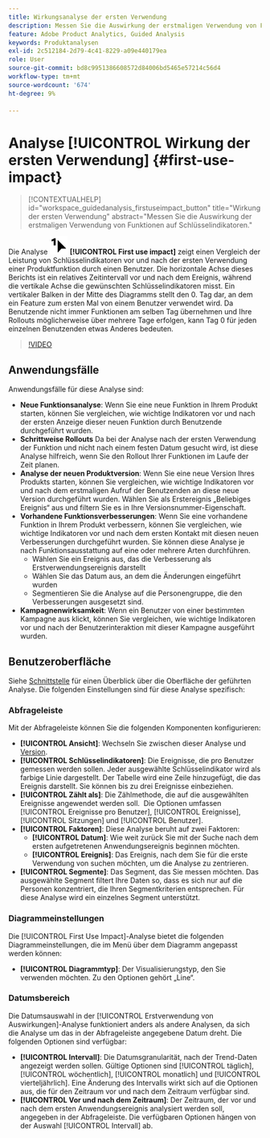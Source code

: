 ```yaml
---
title: Wirkungsanalyse der ersten Verwendung
description: Messen Sie die Auswirkung der erstmaligen Verwendung von Funktionen auf Schlüsselindikatoren.
feature: Adobe Product Analytics, Guided Analysis
keywords: Produktanalysen
exl-id: 2c512184-2d79-4c41-8229-a09e440179ea
role: User
source-git-commit: bd8c9951386608572d84006bd5465e57214c56d4
workflow-type: tm+mt
source-wordcount: '674'
ht-degree: 9%

---
```


# Analyse [!UICONTROL Wirkung der ersten Verwendung] {#first-use-impact}

<!-- markdownlint-disable MD034 -->

>[!CONTEXTUALHELP]
>id="workspace_guidedanalysis_firstuseimpact_button"
>title="Wirkung der ersten Verwendung"
>abstract="Messen Sie die Auswirkung der erstmaligen Verwendung von Funktionen auf Schlüsselindikatoren."

<!-- markdownlint-enable MD034 -->

Die Analyse ![FirstUse](/help/assets/icons/FirstUse.svg) **[!UICONTROL First use impact]** zeigt einen Vergleich der Leistung von Schlüsselindikatoren vor und nach der ersten Verwendung einer Produktfunktion durch einen Benutzer. Die horizontale Achse dieses Berichts ist ein relatives Zeitintervall vor und nach dem Ereignis, während die vertikale Achse die gewünschten Schlüsselindikatoren misst. Ein vertikaler Balken in der Mitte des Diagramms stellt den 0. Tag dar, an dem ein Feature zum ersten Mal von einem Benutzer verwendet wird. Da Benutzende nicht immer Funktionen am selben Tag übernehmen und Ihre Rollouts möglicherweise über mehrere Tage erfolgen, kann Tag 0 für jeden einzelnen Benutzenden etwas Anderes bedeuten.


>[!VIDEO](https://video.tv.adobe.com/v/3421661/?quality=12&learn=on)


## Anwendungsfälle

Anwendungsfälle für diese Analyse sind:

* **Neue Funktionsanalyse**: Wenn Sie eine neue Funktion in Ihrem Produkt starten, können Sie vergleichen, wie wichtige Indikatoren vor und nach der ersten Anzeige dieser neuen Funktion durch Benutzende durchgeführt wurden.
* **Schrittweise Rollouts** Da bei der Analyse nach der ersten Verwendung der Funktion und nicht nach einem festen Datum gesucht wird, ist diese Analyse hilfreich, wenn Sie den Rollout Ihrer Funktionen im Laufe der Zeit planen.
* **Analyse der neuen Produktversion**: Wenn Sie eine neue Version Ihres Produkts starten, können Sie vergleichen, wie wichtige Indikatoren vor und nach dem erstmaligen Aufruf der Benutzenden an diese neue Version durchgeführt wurden. Wählen Sie als Erstereignis „Beliebiges Ereignis“ aus und filtern Sie es in Ihre Versionsnummer-Eigenschaft.
* **Vorhandene Funktionsverbesserungen**: Wenn Sie eine vorhandene Funktion in Ihrem Produkt verbessern, können Sie vergleichen, wie wichtige Indikatoren vor und nach dem ersten Kontakt mit diesen neuen Verbesserungen durchgeführt wurden. Sie können diese Analyse je nach Funktionsausstattung auf eine oder mehrere Arten durchführen.
   * Wählen Sie ein Ereignis aus, das die Verbesserung als Erstverwendungsereignis darstellt
   * Wählen Sie das Datum aus, an dem die Änderungen eingeführt wurden
   * Segmentieren Sie die Analyse auf die Personengruppe, die den Verbesserungen ausgesetzt sind.
* **Kampagnenwirksamkeit**: Wenn ein Benutzer von einer bestimmten Kampagne aus klickt, können Sie vergleichen, wie wichtige Indikatoren vor und nach der Benutzerinteraktion mit dieser Kampagne ausgeführt wurden.

## Benutzeroberfläche

Siehe [Schnittstelle](../overview.md#interface) für einen Überblick über die Oberfläche der geführten Analyse. Die folgenden Einstellungen sind für diese Analyse spezifisch:

### Abfrageleiste

Mit der Abfrageleiste können Sie die folgenden Komponenten konfigurieren:

* **[!UICONTROL Ansicht]**: Wechseln Sie zwischen dieser Analyse und [Version](release-impact.md).
* **[!UICONTROL Schlüsselindikatoren]**: Die Ereignisse, die pro Benutzer gemessen werden sollen. Jeder ausgewählte Schlüsselindikator wird als farbige Linie dargestellt. Der Tabelle wird eine Zeile hinzugefügt, die das Ereignis darstellt. Sie können bis zu drei Ereignisse einbeziehen.
* **[!UICONTROL Zählt als]**: Die Zählmethode, die auf die ausgewählten Ereignisse angewendet werden soll.  Die Optionen umfassen [!UICONTROL Ereignisse pro Benutzer], [!UICONTROL Ereignisse], [!UICONTROL Sitzungen] und [!UICONTROL Benutzer].
* **[!UICONTROL Faktoren]**: Diese Analyse beruht auf zwei Faktoren:
   * **[!UICONTROL Datum]**: Wie weit zurück Sie mit der Suche nach dem ersten aufgetretenen Anwendungsereignis beginnen möchten.
   * **[!UICONTROL Ereignis]**: Das Ereignis, nach dem Sie für die erste Verwendung von suchen möchten, um die Analyse zu zentrieren.
* **[!UICONTROL Segmente]**: Das Segment, das Sie messen möchten. Das ausgewählte Segment filtert Ihre Daten so, dass es sich nur auf die Personen konzentriert, die Ihren Segmentkriterien entsprechen. Für diese Analyse wird ein einzelnes Segment unterstützt.

### Diagrammeinstellungen

Die [!UICONTROL First Use Impact]-Analyse bietet die folgenden Diagrammeinstellungen, die im Menü über dem Diagramm angepasst werden können:

* **[!UICONTROL Diagrammtyp]**: Der Visualisierungstyp, den Sie verwenden möchten. Zu den Optionen gehört „Line“.

### Datumsbereich

Die Datumsauswahl in der [!UICONTROL Erstverwendung von Auswirkungen]-Analyse funktioniert anders als andere Analysen, da sich die Analyse um das in der Abfrageleiste angegebene Datum dreht. Die folgenden Optionen sind verfügbar:

* **[!UICONTROL Intervall]**: Die Datumsgranularität, nach der Trend-Daten angezeigt werden sollen. Gültige Optionen sind [!UICONTROL täglich], [!UICONTROL wöchentlich], [!UICONTROL monatlich] und [!UICONTROL vierteljährlich]. Eine Änderung des Intervalls wirkt sich auf die Optionen aus, die für den Zeitraum vor und nach dem Zeitraum verfügbar sind.
* **[!UICONTROL Vor und nach dem Zeitraum]**: Der Zeitraum, der vor und nach dem ersten Anwendungsereignis analysiert werden soll, angegeben in der Abfrageleiste. Die verfügbaren Optionen hängen von der Auswahl [!UICONTROL Intervall] ab.

<!--
## Example

See below for an example of the analysis.

![First use impact](../assets/first-use-impact.png)

-->
